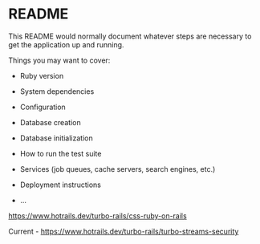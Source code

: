 # README

This README would normally document whatever steps are necessary to get the
application up and running.

Things you may want to cover:

* Ruby version

* System dependencies

* Configuration

* Database creation

* Database initialization

* How to run the test suite

* Services (job queues, cache servers, search engines, etc.)

* Deployment instructions

* ...

https://www.hotrails.dev/turbo-rails/css-ruby-on-rails

Current - https://www.hotrails.dev/turbo-rails/turbo-streams-security
